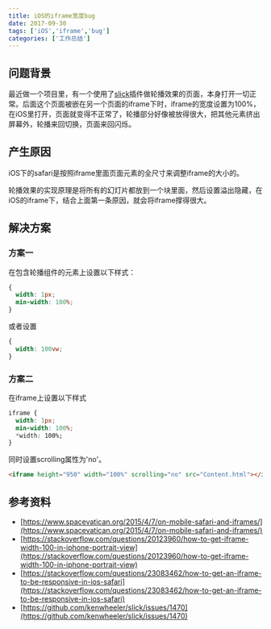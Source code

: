 ```yaml
---
title: iOS的iframe宽度bug
date: 2017-09-30
tags: ['iOS','iframe','bug']
categories: ['工作总结']
---
```

## 问题背景
最近做一个项目里，有一个使用了[slick](https://github.com/kenwheeler/slick)插件做轮播效果的页面，本身打开一切正常。后面这个页面被嵌在另一个页面的iframe下时，iframe的宽度设置为100%，在iOS里打开，页面就变得不正常了，轮播部分好像被放得很大，把其他元素挤出屏幕外，轮播来回切换，页面来回闪烁。
<!--more-->
## 产生原因
iOS下的safari是按照iframe里面页面元素的全尺寸来调整iframe的大小的。

轮播效果的实现原理是将所有的幻灯片都放到一个块里面，然后设置溢出隐藏，在iOS的iframe下，结合上面第一条原因，就会将iframe撑得很大。
## 解决方案
### 方案一
在包含轮播组件的元素上设置以下样式：
````css
{
  width: 1px;
  min-width: 100%;
}
````
或者设置
````css
{
  width: 100vw;
}
````
### 方案二
在iframe上设置以下样式
````css
iframe {
  width: 1px;
  min-width: 100%;
  *width: 100%;
}
````
同时设置scrolling属性为'no'。
````html
<iframe height="950" width="100%" scrolling="no" src="Content.html"></iframe>
````
## 参考资料
* [https://www.spacevatican.org/2015/4/7/on-mobile-safari-and-iframes/](https://www.spacevatican.org/2015/4/7/on-mobile-safari-and-iframes/)
* [https://stackoverflow.com/questions/20123960/how-to-get-iframe-width-100-in-iphone-portrait-view](https://stackoverflow.com/questions/20123960/how-to-get-iframe-width-100-in-iphone-portrait-view)
* [https://stackoverflow.com/questions/23083462/how-to-get-an-iframe-to-be-responsive-in-ios-safari](https://stackoverflow.com/questions/23083462/how-to-get-an-iframe-to-be-responsive-in-ios-safari)
* [https://github.com/kenwheeler/slick/issues/1470](https://github.com/kenwheeler/slick/issues/1470)

